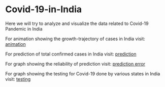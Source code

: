 # Covid-19-in-India
Here we will try to analyze and visualize the data related to Covid-19 Pandemic in India

For animation showing the growth-trajectory of cases in India visit: 
[animation](https://snande.github.io/Covid-19-in-India/animation_Satish.html)

For prediction of total confirmed cases in India visit: 
[prediction](https://snande.github.io/Covid-19-in-India/prediction_Satish.html)

For graph showing the reliability of prediction visit:
[prediction error](https://snande.github.io/Covid-19-in-India/prediction_error_Satish.webp)

For graph showing the testing for Covid-19 done by various states in India visit:
[testing](https://snande.github.io/Covid-19-in-India/tests_Satish.html)

